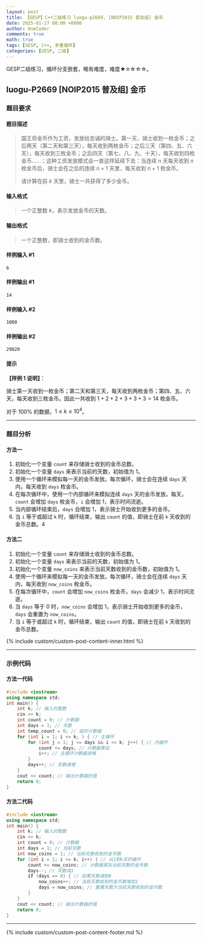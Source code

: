 ```yaml
---
layout: post
title: 【GESP】C++二级练习 luogu-p2669, [NOIP2015 普及组] 金币
date: 2025-01-27 08:00 +0800
author: OneCoder
comments: true
math: true
tags: [GESP, C++, 多重循环]
categories: [GESP, 二级]
---
```

GESP二级练习，循环分支嵌套，略有难度，难度★✮☆☆☆。

<!--more-->

## luogu-P2669 [NOIP2015 普及组] 金币

### 题目要求

#### 题目描述

>国王将金币作为工资，发放给忠诚的骑士。第一天，骑士收到一枚金币；之后两天（第二天和第三天），每天收到两枚金币；之后三天（第四、五、六天），每天收到三枚金币；之后四天（第七、八、九、十天），每天收到四枚金币……；这种工资发放模式会一直这样延续下去：当连续 $n$ 天每天收到 $n$ 枚金币后，骑士会在之后的连续 $n+1$ 天里，每天收到 $n+1$ 枚金币。
>
>请计算在前 $k$ 天里，骑士一共获得了多少金币。

#### 输入格式

>一个正整数 $k$，表示发放金币的天数。

#### 输出格式

>一个正整数，即骑士收到的金币数。

#### 样例输入 #1

```console
6
```

#### 样例输出 #1

```console
14
```

#### 样例输入 #2

```console
1000
```

#### 样例输出 #2

```console
29820
```

#### 提示

**【样例 1 说明】**：

骑士第一天收到一枚金币；第二天和第三天，每天收到两枚金币；第四、五、六天，每天收到三枚金币。因此一共收到 $1+2+2+3+3+3=14$ 枚金币。

对于 $100\%$ 的数据，$1\le k\le 10^4$。

---

### 题目分析

#### 方法一

1. 初始化一个变量 `count` 来存储骑士收到的金币总数。
2. 初始化一个变量 `days` 来表示当前的天数，初始值为 1。
3. 使用一个循环来模拟每一天的金币发放。每次循环，骑士会在连续 `days` 天内，每天收到 `days` 枚金币。
4. 在每次循环中，使用一个内部循环来模拟连续 `days` 天的金币发放。每天，`count` 会增加 `days` 枚金币，`i` 会增加 1，表示时间流逝。
5. 当内部循环结束后，`days` 会增加 1，表示骑士开始收到更多的金币。
6. 当 `i` 等于或超过 `k` 时，循环结束，输出 `count` 的值，即骑士在前 `k` 天收到的金币总数。4

#### 方法二

1. 初始化一个变量 `count` 来存储骑士收到的金币总数。
2. 初始化一个变量 `days` 来表示当前的天数，初始值为 1。
3. 初始化一个变量 `now_coins` 来表示当前天数收到的金币数，初始值为 1。
4. 使用一个循环来模拟每一天的金币发放。每次循环，骑士会在连续 `days` 天内，每天收到 `now_coins` 枚金币。
5. 在每次循环中，`count` 会增加 `now_coins` 枚金币，`days` 会减少 1，表示时间流逝。
6. 当 `days` 等于 0 时，`now_coins` 会增加 1，表示骑士开始收到更多的金币，`days` 会重置为 `now_coins`。
7. 当 `i` 等于或超过 `k` 时，循环结束，输出 `count` 的值，即骑士在前 `k` 天收到的金币总数。

{% include custom/custom-post-content-inner.html %}

---

### 示例代码

#### 方法一代码

```cpp
#include <iostream>
using namespace std;
int main() {
    int k; // 输入的整数
    cin >> k;
    int count = 0; // 计数器
    int days = 1; // 天数
    int temp_count = 0; // 临时计数器
    for (int i = 1; i <= k; ) { // 主循环
        for (int j = 1; j <= days && i <= k; j++) { // 内循环
            count += days; // 计数器累加
            i++; // 主循环计数器递增
        }
        days++; // 天数递增
    }
    cout << count; // 输出计数器的值
    return 0;
}
```

#### 方法二代码

```cpp
#include <iostream>
using namespace std;
int main() {
    int k; // 输入的整数
    cin >> k;
    int count = 0; // 计数器
    int days = 1; // 当前天数
    int now_coins = 1; // 当前天数收到的金币数
    for (int i = 1; i <= k; i++) { // 从1到k天的循环
        count += now_coins; // 计数器累加当前天数的金币数
        days--; // 天数减1
        if (days == 0) { // 如果天数减到0
            now_coins++; // 当前天数收到的金币数增加1
            days = now_coins; // 重置天数为当前天数收到的金币数
        }
    }
    cout << count; // 输出计数器的值
    return 0;
}
```

---

{% include custom/custom-post-content-footer.md %}
